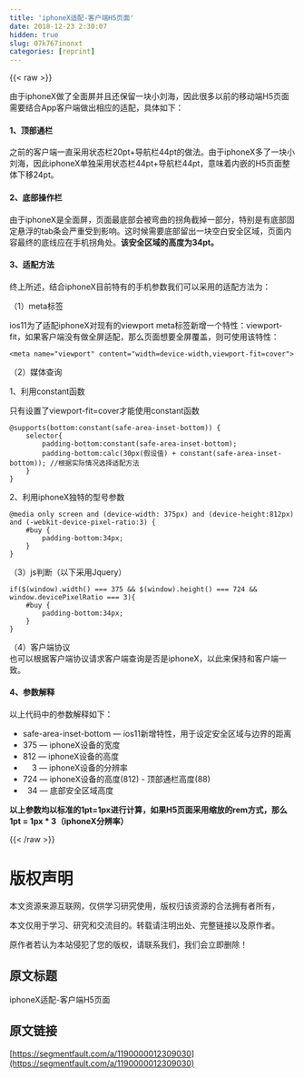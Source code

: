 ```yaml
---
title: 'iphoneX适配-客户端H5页面' 
date: 2018-12-23 2:30:07
hidden: true
slug: 07k767inonxt
categories: [reprint]
---
```


{{< raw >}}

                    
<p>由于iphoneX做了全面屏并且还保留一块小刘海，因此很多以前的移动端H5页面需要结合App客户端做出相应的适配，具体如下：</p>
<h4><strong>1、顶部通栏</strong></h4>
<p>之前的客户端一直采用状态栏20pt+导航栏44pt的做法。由于iphoneX多了一块小刘海，因此iphoneX单独采用状态栏44pt+导航栏44pt，意味着内嵌的H5页面整体下移24pt。</p>
<h4><strong>2、底部操作栏</strong></h4>
<p>由于iphoneX是全面屏，页面最底部会被弯曲的拐角截掉一部分，特别是有底部固定悬浮的tab条会严重受到影响。这时候需要底部留出一块空白安全区域，页面内容最终的底线应在手机拐角处。<strong>该安全区域的高度为34pt。</strong></p>
<h4><strong>3、适配方法</strong></h4>
<p>终上所述，结合iphoneX目前特有的手机参数我们可以采用的适配方法为：</p>
<p>（1）meta标签</p>
<p>ios11为了适配iphoneX对现有的viewport meta标签新增一个特性：viewport-fit，如果客户端没有做全屏适配，那么页面想要全屏覆盖，则可使用该特性：</p>
<div class="widget-codetool" style="display:none;">
      <div class="widget-codetool--inner">
      <span class="selectCode code-tool" data-toggle="tooltip" data-placement="top" title="" data-original-title="全选"></span>
      <span type="button" class="copyCode code-tool" data-toggle="tooltip" data-placement="top" data-clipboard-text="<meta name=&quot;viewport&quot; content=&quot;width=device-width,viewport-fit=cover&quot;>" title="" data-original-title="复制"></span>
      <span type="button" class="saveToNote code-tool" data-toggle="tooltip" data-placement="top" title="" data-original-title="放进笔记"></span>
      </div>
      </div><pre class="ruby hljs"><code class="ruby" style="word-break: break-word; white-space: initial;">&lt;meta name=<span class="hljs-string">"viewport"</span> content=<span class="hljs-string">"width=device-width,viewport-fit=cover"</span>&gt;</code></pre>
<p>（2）媒体查询</p>
<p>1、利用constant函数</p>
<p>只有设置了viewport-fit=cover才能使用constant函数</p>
<div class="widget-codetool" style="display:none;">
      <div class="widget-codetool--inner">
      <span class="selectCode code-tool" data-toggle="tooltip" data-placement="top" title="" data-original-title="全选"></span>
      <span type="button" class="copyCode code-tool" data-toggle="tooltip" data-placement="top" data-clipboard-text="@supports(bottom:constant(safe-area-inset-bottom)) {
    selector{
        padding-bottom:constant(safe-area-inset-bottom); 
        padding-bottom:calc(30px(假设值) + constant(safe-area-inset-bottom)); //根据实际情况选择适配方法
    }
}" title="" data-original-title="复制"></span>
      <span type="button" class="saveToNote code-tool" data-toggle="tooltip" data-placement="top" title="" data-original-title="放进笔记"></span>
      </div>
      </div><pre class="ruby hljs"><code class="ruby">@supports(<span class="hljs-symbol">bottom:</span>constant(safe-area-inset-bottom)) {
    selector{
        padding-<span class="hljs-symbol">bottom:</span>constant(safe-area-inset-bottom); 
        padding-<span class="hljs-symbol">bottom:</span>calc(<span class="hljs-number">30</span>px(假设值) + constant(safe-area-inset-bottom)); <span class="hljs-regexp">//</span>根据实际情况选择适配方法
    }
}</code></pre>
<p>2、利用iphoneX独特的型号参数</p>
<div class="widget-codetool" style="display:none;">
      <div class="widget-codetool--inner">
      <span class="selectCode code-tool" data-toggle="tooltip" data-placement="top" title="" data-original-title="全选"></span>
      <span type="button" class="copyCode code-tool" data-toggle="tooltip" data-placement="top" data-clipboard-text="@media only screen and (device-width: 375px) and (device-height:812px) and (-webkit-device-pixel-ratio:3) {
    #buy {
        padding-bottom:34px; 
    }
}" title="" data-original-title="复制"></span>
      <span type="button" class="saveToNote code-tool" data-toggle="tooltip" data-placement="top" title="" data-original-title="放进笔记"></span>
      </div>
      </div><pre class="ruby hljs"><code class="ruby">@media only screen <span class="hljs-keyword">and</span> (device-<span class="hljs-symbol">width:</span> <span class="hljs-number">375</span>px) <span class="hljs-keyword">and</span> (device-<span class="hljs-symbol">height:</span><span class="hljs-number">812</span>px) <span class="hljs-keyword">and</span> (-webkit-device-pixel-<span class="hljs-symbol">ratio:</span><span class="hljs-number">3</span>) {
    <span class="hljs-comment">#buy {</span>
        padding-<span class="hljs-symbol">bottom:</span><span class="hljs-number">34</span>px; 
    }
}</code></pre>
<p>（3）js判断（以下采用Jquery）</p>
<div class="widget-codetool" style="display:none;">
      <div class="widget-codetool--inner">
      <span class="selectCode code-tool" data-toggle="tooltip" data-placement="top" title="" data-original-title="全选"></span>
      <span type="button" class="copyCode code-tool" data-toggle="tooltip" data-placement="top" data-clipboard-text="if($(window).width() === 375 &amp;&amp; $(window).height() === 724 &amp;&amp; window.devicePixelRatio === 3){
    #buy {
        padding-bottom:34px; 
    }
}
" title="" data-original-title="复制"></span>
      <span type="button" class="saveToNote code-tool" data-toggle="tooltip" data-placement="top" title="" data-original-title="放进笔记"></span>
      </div>
      </div><pre class="ruby hljs"><code class="ruby"><span class="hljs-keyword">if</span>($(window).width() === <span class="hljs-number">375</span> &amp;&amp; $(window).height() === <span class="hljs-number">724</span> &amp;&amp; window.devicePixelRatio === <span class="hljs-number">3</span>){
    <span class="hljs-comment">#buy {</span>
        padding-<span class="hljs-symbol">bottom:</span><span class="hljs-number">34</span>px; 
    }
}
</code></pre>
<p>（4）客户端协议<br>也可以根据客户端协议请求客户端查询是否是iphoneX，以此来保持和客户端一致。</p>
<h4><strong>4、参数解释</strong></h4>
<p>以上代码中的参数解释如下：</p>
<ul>
<li>safe-area-inset-bottom — ios11新增特性，用于设定安全区域与边界的距离</li>
<li>375 — iphoneX设备的宽度</li>
<li>812 — iphoneX设备的高度</li>
<li>&nbsp; &nbsp; 3 — iphoneX设备的分辨率</li>
<li>724 — iphoneX设备的高度(812) - 顶部通栏高度(88)</li>
<li>&nbsp;&nbsp;34 — 底部安全区域高度</li>
</ul>
<p><strong>以上参数均以标准的1pt=1px进行计算，如果H5页面采用缩放的rem方式，那么1pt = 1px * 3（iphoneX分辨率）</strong></p>

                
{{< /raw >}}

# 版权声明
本文资源来源互联网，仅供学习研究使用，版权归该资源的合法拥有者所有，

本文仅用于学习、研究和交流目的。转载请注明出处、完整链接以及原作者。

原作者若认为本站侵犯了您的版权，请联系我们，我们会立即删除！

## 原文标题
iphoneX适配-客户端H5页面

## 原文链接
[https://segmentfault.com/a/1190000012309030](https://segmentfault.com/a/1190000012309030)

